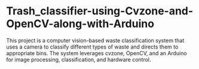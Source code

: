 # Trash_classifier-using-Cvzone-and-OpenCV-along-with-Arduino
This project is a computer vision-based waste classification system that uses a camera to classify different types of waste and directs them to appropriate bins. The system leverages cvzone, OpenCV, and an Arduino for image processing, classification, and hardware control.
